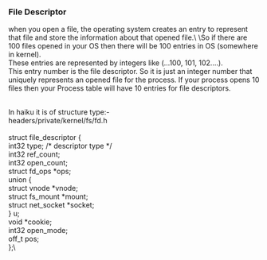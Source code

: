 ### File Descriptor
when you open a file, the operating system creates an entry to represent that file
and store the information about that opened file.\ 
\So if there are 100 files opened
in your OS then there will be 100 entries in OS (somewhere in kernel).\
These entries are represented by integers like (...100, 101, 102....).\
This entry number is the file descriptor. So it is just an integer number
that uniquely represents an opened file for the process. If your process
opens 10 files then your Process table will have 10 entries for file descriptors.

\
In haiku it is of structure type:-\
headers/private/kernel/fs/fd.h\
\
struct file_descriptor {\
	int32	type;               /* descriptor type */\
	int32	ref_count;\
	int32	open_count;\
	struct fd_ops *ops;\
	union {\
		struct vnode *vnode;\
		struct fs_mount *mount;\
		struct net_socket *socket;\
	} u;\
	void	*cookie;\
	int32	open_mode;\
	off_t	pos;\
};\
